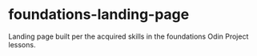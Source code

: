 # foundations-landing-page
Landing page built per the acquired skills in the foundations Odin Project lessons.

